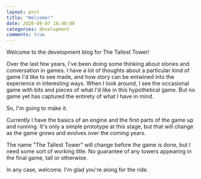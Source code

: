 ```yaml
---
layout: post
title: "Welcome!"
date: 2020-09-07 18:40:00
categories: development
comments: true
---
```

Welcome to the development blog for The Tallest Tower!
 
Over the last few years, I've been doing some thinking about stories and conversation in games. I have a lot of thoughts about a particular kind of game I'd like to see made, and how story can be entwined into the experience in interesting ways. When I look around, I see the occasional game with bits and pieces of what I'd like in this hypothetical game. But no game yet has captured the entirety of what I have in mind.

So, I'm going to make it.

Currently I have the basics of an engine and the first parts of the game up and running. It's only a simple prototype at this
stage, but that will change as the game grows and evolves over the coming years.

The name "The Tallest Tower" will change before the game is done, but I need some sort of working title. No guarantee of any towers appearing in the final game, tall or otherwise.

In any case, welcome. I'm glad you're along for the ride.
